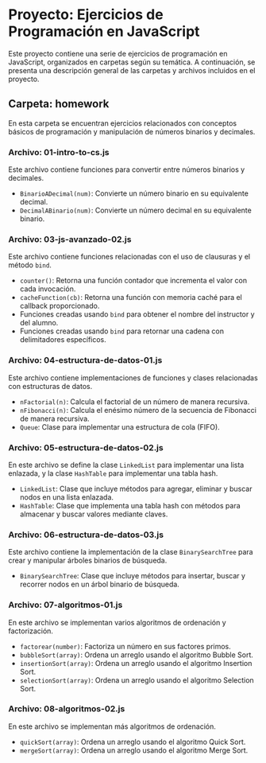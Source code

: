# Proyecto: Ejercicios de Programación en JavaScript

Este proyecto contiene una serie de ejercicios de programación en JavaScript, organizados en carpetas según su temática. A continuación, se presenta una descripción general de las carpetas y archivos incluidos en el proyecto.

## Carpeta: homework

En esta carpeta se encuentran ejercicios relacionados con conceptos básicos de programación y manipulación de números binarios y decimales.

### Archivo: 01-intro-to-cs.js

Este archivo contiene funciones para convertir entre números binarios y decimales.

- `BinarioADecimal(num)`: Convierte un número binario en su equivalente decimal.
- `DecimalABinario(num)`: Convierte un número decimal en su equivalente binario.

### Archivo: 03-js-avanzado-02.js

Este archivo contiene funciones relacionadas con el uso de clausuras y el método `bind`.

- `counter()`: Retorna una función contador que incrementa el valor con cada invocación.
- `cacheFunction(cb)`: Retorna una función con memoria caché para el callback proporcionado.
- Funciones creadas usando `bind` para obtener el nombre del instructor y del alumno.
- Funciones creadas usando `bind` para retornar una cadena con delimitadores específicos.

### Archivo: 04-estructura-de-datos-01.js

Este archivo contiene implementaciones de funciones y clases relacionadas con estructuras de datos.

- `nFactorial(n)`: Calcula el factorial de un número de manera recursiva.
- `nFibonacci(n)`: Calcula el enésimo número de la secuencia de Fibonacci de manera recursiva.
- `Queue`: Clase para implementar una estructura de cola (FIFO).

### Archivo: 05-estructura-de-datos-02.js

En este archivo se define la clase `LinkedList` para implementar una lista enlazada, y la clase `HashTable` para implementar una tabla hash.

- `LinkedList`: Clase que incluye métodos para agregar, eliminar y buscar nodos en una lista enlazada.
- `HashTable`: Clase que implementa una tabla hash con métodos para almacenar y buscar valores mediante claves.

### Archivo: 06-estructura-de-datos-03.js

Este archivo contiene la implementación de la clase `BinarySearchTree` para crear y manipular árboles binarios de búsqueda.

- `BinarySearchTree`: Clase que incluye métodos para insertar, buscar y recorrer nodos en un árbol binario de búsqueda.

### Archivo: 07-algoritmos-01.js

En este archivo se implementan varios algoritmos de ordenación y factorización.

- `factorear(number)`: Factoriza un número en sus factores primos.
- `bubbleSort(array)`: Ordena un arreglo usando el algoritmo Bubble Sort.
- `insertionSort(array)`: Ordena un arreglo usando el algoritmo Insertion Sort.
- `selectionSort(array)`: Ordena un arreglo usando el algoritmo Selection Sort.

### Archivo: 08-algoritmos-02.js

En este archivo se implementan más algoritmos de ordenación.

- `quickSort(array)`: Ordena un arreglo usando el algoritmo Quick Sort.
- `mergeSort(array)`: Ordena un arreglo usando el algoritmo Merge Sort.



